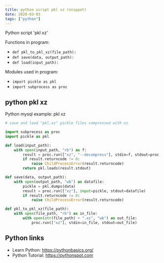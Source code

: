```yaml
---
title: python script pkl xz (snippet)
date: 2020-03-03
tags: ["python"]
---
```

Python script 'pkl xz'

Functions in program: 
* `def pkl_to_pkl_xz(file_path):`
* `def save(data, output_path):`
* `def load(input_path):`

Modules used in program: 
* `import pickle as pkl`
* `import subprocess as proc`

## python pkl xz

Python mysql example: pkl xz

```python
# save and load "pkl.xz" pickle files compressed with xz

import subprocess as proc
import pickle as pkl

def load(input_path):
    with open(input_path, "rb") as f:
        result = proc.run(["xz", "--decompress"], stdin=f, stdout=proc.PIPE)
        if result.returncode != 0:
            raise ChildProcessError(result.returncode)
        return pkl.loads(result.stdout)

def save(data, output_path):
    with open(output_path, "wb") as datafile:
        pickle = pkl.dumps(data)
        result = proc.run(["xz"], input=pickle, stdout=datafile)
        if result.returncode != 0:
            raise ChildProcessError(result.returncode)

def pkl_to_pkl_xz(file_path):
    with open(file_path, "rb") as in_file:
        with open(str(file_path) + ".xz", "wb") as out_file:
            proc.run(["xz"], stdin=in_file, stdout=out_file)


```

## Python links

- Learn Python: https://pythonbasics.org/
- Python Tutorial: https://pythonspot.com
